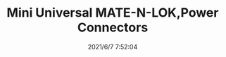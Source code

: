 ﻿---
layout: post 
title: Mini Universal MATE-N-LOK,Power Connectors
is_home: true
tags: GRE 1301
categories: wire-harness
overview: 172327-1, 1-172164-2
part_number: 0571-1
thumb_img: 
small_img: static/202106/571-20210607.jpg
date: 2021/6/7 7:52:04
---



